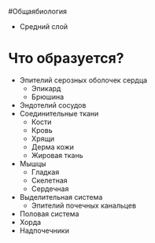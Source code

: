 #Общаябиология 
- Средний слой
# Что образуется?
- Эпителий серозных оболочек сердца
	- Эпикард
	- Брюшина
- Эндотелий сосудов
- Соединительные ткани
	- Кости
	- Кровь
	- Хрящи
	- Дерма кожи
	- Жировая ткань
- Мышцы
	- Гладкая
	- Скелетная
	- Сердечная
- Выделительная система
	- Эпителий почечных канальцев
- Половая система
- Хорда
- Надпочечники